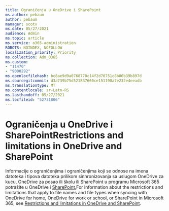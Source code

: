 ```yaml
---
title: Ograničenja u OneDrive i SharePoint
ms.author: pebaum
author: pebaum
manager: scotv
ms.date: 05/27/2021
audience: Admin
ms.topic: article
ms.service: o365-administration
ROBOTS: NOINDEX, NOFOLLOW
localization_priority: Priority
ms.collection: Adm_O365
ms.custom:
- "11470"
- "9000292"
ms.openlocfilehash: bc8ae9d9a0768770c14f2d70751c8b06b39b897d
ms.sourcegitcommit: d3a739b75d521837660ce151190a7e232e4eeadb
ms.translationtype: MT
ms.contentlocale: sr-Latn-RS
ms.lasthandoff: 05/27/2021
ms.locfileid: "52731806"
---
```

# <a name="restrictions-and-limitations-in-onedrive-and-sharepoint"></a><span data-ttu-id="d752c-102">Ograničenja u OneDrive i SharePoint</span><span class="sxs-lookup"><span data-stu-id="d752c-102">Restrictions and limitations in OneDrive and SharePoint</span></span>

<span data-ttu-id="d752c-103">Informacije o ograničenjima i ograničenjima koji se odnose na imena datoteka i tipova datoteka prilikom sinhronizovanja sa uslugom OneDrive za kuću, OneDrive za posao ili školu ili SharePoint u programu Microsoft 365 potražite u OneDrive i [SharePoint.](https://support.microsoft.com/office/restrictions-and-limitations-in-onedrive-and-sharepoint-64883a5d-228e-48f5-b3d2-eb39e07630fa)</span><span class="sxs-lookup"><span data-stu-id="d752c-103">For information about the restrictions and limitations that apply to file names and file types when syncing with OneDrive for home, OneDrive for work or school, or SharePoint in Microsoft 365, see [Restrictions and limitations in OneDrive and SharePoint](https://support.microsoft.com/office/restrictions-and-limitations-in-onedrive-and-sharepoint-64883a5d-228e-48f5-b3d2-eb39e07630fa).</span></span>

